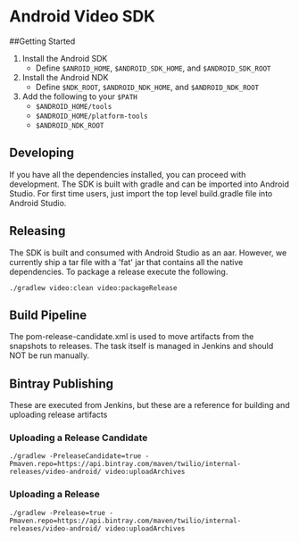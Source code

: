 Android Video SDK
=============================

##Getting Started

1.  Install the Android SDK
    * Define `$ANROID_HOME`, `$ANDROID_SDK_HOME`, and `$ANDROID_SDK_ROOT`
1.  Install the Android NDK
    * Define `$NDK_ROOT`, `$ANDROID_NDK_HOME`, and `$ANDROID_NDK_ROOT`
1.  Add the following to your `$PATH`
    * `$ANDROID_HOME/tools`
    * `$ANDROID_HOME/platform-tools`
    * `$ANDROID_NDK_ROOT`

## Developing

If you have all the dependencies installed, you can proceed with development. The SDK is built with gradle and can be imported into Android Studio. For first time users, just import the top level build.gradle file into Android Studio.

## Releasing
The SDK is built and consumed with Android Studio as an aar. However, we currently ship a tar file with a 'fat' jar that contains all the native dependencies. To package a release execute the following.

```
./gradlew video:clean video:packageRelease
```

## Build Pipeline

The pom-release-candidate.xml is used to move artifacts from the snapshots to releases. The task itself
is managed in Jenkins and should NOT be run manually.

## Bintray Publishing

These are executed from Jenkins, but these are a reference for building and uploading release artifacts

### Uploading a Release Candidate
```
./gradlew -PreleaseCandidate=true -Pmaven.repo=https://api.bintray.com/maven/twilio/internal-releases/video-android/ video:uploadArchives
```

### Uploading a Release
```
./gradlew -Prelease=true -Pmaven.repo=https://api.bintray.com/maven/twilio/internal-releases/video-android/ video:uploadArchives
```

